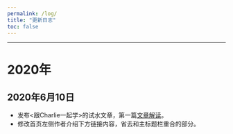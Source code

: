 ```yaml
---
permalink: /log/
title: "更新日志"
toc: false
---
```


---

# 2020年

## 2020年6月10日

* 发布<跟Charlie一起学>的试水文章，第一篇[文章解读](/paper/paper_stable_)。
* 修改首页左侧作者介绍下方链接内容，省去和主标题栏重合的部分。
